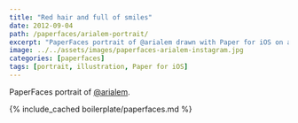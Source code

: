 ```yaml
---
title: "Red hair and full of smiles"
date: 2012-09-04
path: /paperfaces/arialem-portrait/
excerpt: "PaperFaces portrait of @arialem drawn with Paper for iOS on an iPad."
image: ../../assets/images/paperfaces-arialem-instagram.jpg
categories: [paperfaces]
tags: [portrait, illustration, Paper for iOS]
---
```


PaperFaces portrait of [@arialem](http://instagram.com/arialem).

{% include_cached boilerplate/paperfaces.md %}
